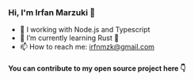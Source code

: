 ### Hi, I'm Irfan Marzuki  👋

- 💖 I working with Node.js and Typescript 
- 🌱 I’m currently learning Rust 🦀
- 📫 How to reach me: irfnmzk@gmail.com

#### You can contribute to my open source project here 👇
<!--
**Arukio/arukio** is a ✨ _special_ ✨ repository because its `README.md` (this file) appears on your GitHub profile.

Here are some ideas to get you started:

- 🔭 I’m currently working on ...
- 🌱 I’m currently learning ...
- 👯 I’m looking to collaborate on ...
- 🤔 I’m looking for help with ...
- 💬 Ask me about ...
- 📫 How to reach me: ...
- 😄 Pronouns: ...
- ⚡ Fun fact: ...
-->
